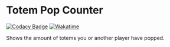 # Totem Pop Counter

[![Codacy Badge](https://app.codacy.com/project/badge/Grade/b86873f98ad4467c857bc04b95e0383a)](https://www.codacy.com/gh/rvye/TotemPopCounter/dashboard?utm_source=github.com&amp;utm_medium=referral&amp;utm_content=rvye/TotemPopCounter&amp;utm_campaign=Badge_Grade?style=for-the-badge) [![Wakatime](https://wakatime.com/badge/user/667e0c39-b27b-4fa7-a16d-7d519d57035a/project/d42bcb6c-5eab-404c-849f-bcafa1d37a4e.svg)](https://wakatime.com/rye)

Shows the amount of totems you
or another player have popped.

